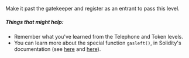 Make it past the gatekeeper and register as an entrant to pass this level.

##### Things that might help:
* Remember what you've learned from the Telephone and Token levels.
* You can learn more about the special function `gasleft()`, in Solidity's documentation (see [here](https://docs.soliditylang.org/en/v0.8.3/units-and-global-variables.html) and [here](https://docs.soliditylang.org/en/v0.8.3/control-structures.html#external-function-calls)).
